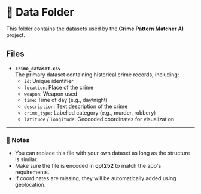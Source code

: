 # 📂 Data Folder

This folder contains the datasets used by the **Crime Pattern Matcher AI** project.

## Files

- **`crime_dataset.csv`**  
  The primary dataset containing historical crime records, including:
  - `id`: Unique identifier
  - `location`: Place of the crime
  - `weapon`: Weapon used
  - `time`: Time of day (e.g., day/night)
  - `description`: Text description of the crime
  - `crime_type`: Labelled category (e.g., murder, robbery)
  - `latitude` / `longitude`: Geocoded coordinates for visualization

---

### 📌 Notes
- You can replace this file with your own dataset as long as the structure is similar.
- Make sure the file is encoded in **cp1252** to match the app's requirements.
- If coordinates are missing, they will be automatically added using geolocation.
